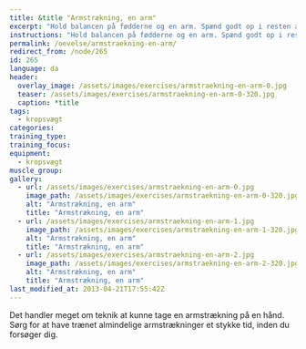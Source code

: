 ```yaml
---
title: &title "Armstrækning, en arm"
excerpt: "Hold balancen på fødderne og en arm. Spænd godt op i resten af kroppen. Sænk dig ned på en arm og tilbage til udgangspunktet."
instructions: "Hold balancen på fødderne og en arm. Spænd godt op i resten af kroppen. Sænk dig ned på en arm og tilbage til udgangspunktet."
permalink: /oevelse/armstraekning-en-arm/
redirect_from: /node/265
id: 265
language: da
header:
  overlay_image: /assets/images/exercises/armstraekning-en-arm-0.jpg
  teaser: /assets/images/exercises/armstraekning-en-arm-0-320.jpg
  caption: *title
tags:
  - kropsvægt
categories:
training_type: 
training_focus: 
equipment:
  - kropsvægt
muscle_group:
gallery:
  - url: /assets/images/exercises/armstraekning-en-arm-0.jpg
    image_path: /assets/images/exercises/armstraekning-en-arm-0-320.jpg
    alt: "Armstrækning, en arm"
    title: "Armstrækning, en arm"
  - url: /assets/images/exercises/armstraekning-en-arm-1.jpg
    image_path: /assets/images/exercises/armstraekning-en-arm-1-320.jpg
    alt: "Armstrækning, en arm"
    title: "Armstrækning, en arm"
  - url: /assets/images/exercises/armstraekning-en-arm-2.jpg
    image_path: /assets/images/exercises/armstraekning-en-arm-2-320.jpg
    alt: "Armstrækning, en arm"
    title: "Armstrækning, en arm"
last_modified_at: 2013-04-21T17:55:42Z
---
```


Det handler meget om teknik at kunne tage en armstrækning på en hånd. Sørg for at have trænet almindelige armstrækninger et stykke tid, inden du forsøger dig.
